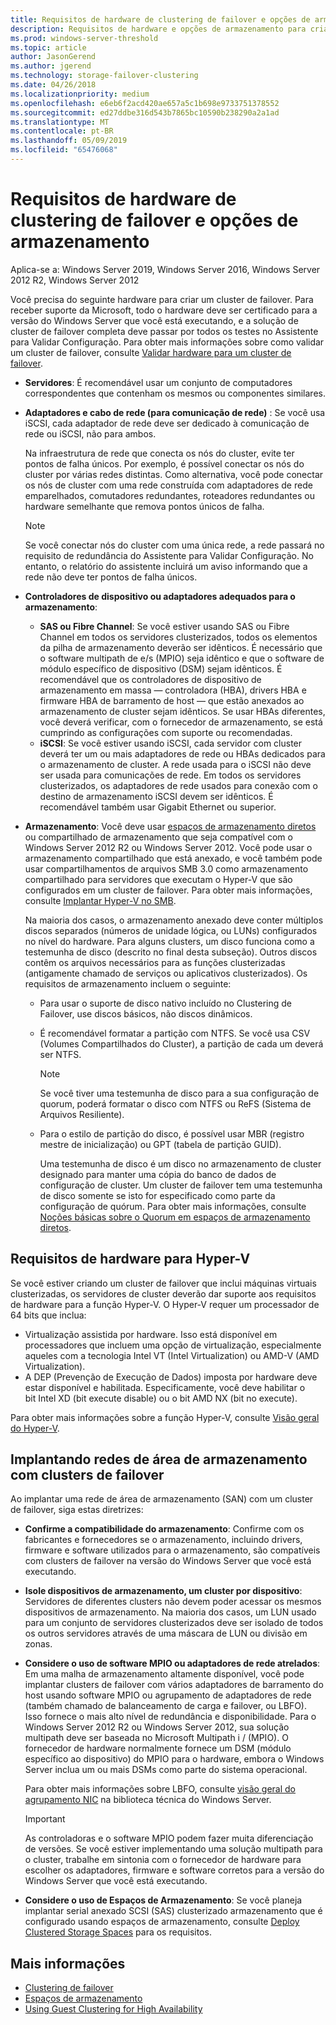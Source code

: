 ```yaml
---
title: Requisitos de hardware de clustering de failover e opções de armazenamento
description: Requisitos de hardware e opções de armazenamento para criar um cluster de failover.
ms.prod: windows-server-threshold
ms.topic: article
author: JasonGerend
ms.author: jgerend
ms.technology: storage-failover-clustering
ms.date: 04/26/2018
ms.localizationpriority: medium
ms.openlocfilehash: e6eb6f2acd420ae657a5c1b698e9733751378552
ms.sourcegitcommit: ed27ddbe316d543b7865bc10590b238290a2a1ad
ms.translationtype: MT
ms.contentlocale: pt-BR
ms.lasthandoff: 05/09/2019
ms.locfileid: "65476068"
---
```

# <a name="failover-clustering-hardware-requirements-and-storage-options"></a>Requisitos de hardware de clustering de failover e opções de armazenamento

Aplica-se a: Windows Server 2019, Windows Server 2016, Windows Server 2012 R2, Windows Server 2012

Você precisa do seguinte hardware para criar um cluster de failover. Para receber suporte da Microsoft, todo o hardware deve ser certificado para a versão do Windows Server que você está executando, e a solução de cluster de failover completa deve passar por todos os testes no Assistente para Validar Configuração. Para obter mais informações sobre como validar um cluster de failover, consulte [Validar hardware para um cluster de failover](<https://docs.microsoft.com/previous-versions/windows/it-pro/windows-server-2012-r2-and-2012/jj134244(v%3dws.11)>).

- **Servidores**: É recomendável usar um conjunto de computadores correspondentes que contenham os mesmos ou componentes similares.
- **Adaptadores e cabo de rede (para comunicação de rede)** : Se você usa iSCSI, cada adaptador de rede deve ser dedicado à comunicação de rede ou iSCSI, não para ambos.

    Na infraestrutura de rede que conecta os nós do cluster, evite ter pontos de falha únicos. Por exemplo, é possível conectar os nós do cluster por várias redes distintas. Como alternativa, você pode conectar os nós de cluster com uma rede construída com adaptadores de rede emparelhados, comutadores redundantes, roteadores redundantes ou hardware semelhante que remova pontos únicos de falha.

    >[!NOTE]
    >Se você conectar nós do cluster com uma única rede, a rede passará no requisito de redundância do Assistente para Validar Configuração. No entanto, o relatório do assistente incluirá um aviso informando que a rede não deve ter pontos de falha únicos.

- **Controladores de dispositivo ou adaptadores adequados para o armazenamento**:

  - **SAS ou Fibre Channel**: Se você estiver usando SAS ou Fibre Channel em todos os servidores clusterizados, todos os elementos da pilha de armazenamento deverão ser idênticos. É necessário que o software multipath de e/s (MPIO) seja idêntico e que o software de módulo específico de dispositivo (DSM) sejam idênticos. É recomendável que os controladores de dispositivo de armazenamento em massa — controladora (HBA), drivers HBA e firmware HBA de barramento de host — que estão anexados ao armazenamento de cluster sejam idênticos. Se usar HBAs diferentes, você deverá verificar, com o fornecedor de armazenamento, se está cumprindo as configurações com suporte ou recomendadas.
  - **iSCSI**: Se você estiver usando iSCSI, cada servidor com cluster deverá ter um ou mais adaptadores de rede ou HBAs dedicados para o armazenamento de cluster. A rede usada para o iSCSI não deve ser usada para comunicações de rede. Em todos os servidores clusterizados, os adaptadores de rede usados para conexão com o destino de armazenamento iSCSI devem ser idênticos. É recomendável também usar Gigabit Ethernet ou superior.
- **Armazenamento**: Você deve usar [espaços de armazenamento diretos](../storage/storage-spaces/storage-spaces-direct-overview.md) ou compartilhado de armazenamento que seja compatível com o Windows Server 2012 R2 ou Windows Server 2012. Você pode usar o armazenamento compartilhado que está anexado, e você também pode usar compartilhamentos de arquivos SMB 3.0 como armazenamento compartilhado para servidores que executam o Hyper-V que são configurados em um cluster de failover. Para obter mais informações, consulte [Implantar Hyper-V no SMB](<https://docs.microsoft.com/previous-versions/windows/it-pro/windows-server-2012-r2-and-2012/jj134187(v%3dws.11)>).

    Na maioria dos casos, o armazenamento anexado deve conter múltiplos discos separados (números de unidade lógica, ou LUNs) configurados no nível do hardware. Para alguns clusters, um disco funciona como a testemunha de disco (descrito no final desta subseção). Outros discos contêm os arquivos necessários para as funções clusterizadas (antigamente chamado de serviços ou aplicativos clusterizados). Os requisitos de armazenamento incluem o seguinte:

  - Para usar o suporte de disco nativo incluído no Clustering de Failover, use discos básicos, não discos dinâmicos.
  - É recomendável formatar a partição com NTFS. Se você usa CSV (Volumes Compartilhados do Cluster), a partição de cada um deverá ser NTFS.

    >[!NOTE]
    >Se você tiver uma testemunha de disco para a sua configuração de quorum, poderá formatar o disco com NTFS ou ReFS (Sistema de Arquivos Resiliente).

  - Para o estilo de partição do disco, é possível usar MBR (registro mestre de inicialização) ou GPT (tabela de partição GUID).

    Uma testemunha de disco é um disco no armazenamento de cluster designado para manter uma cópia do banco de dados de configuração de cluster. Um cluster de failover tem uma testemunha de disco somente se isto for especificado como parte da configuração de quórum. Para obter mais informações, consulte [Noções básicas sobre o Quorum em espaços de armazenamento diretos](../storage/storage-spaces/understand-quorum.md).

## <a name="hardware-requirements-for-hyper-v"></a>Requisitos de hardware para Hyper-V

Se você estiver criando um cluster de failover que inclui máquinas virtuais clusterizadas, os servidores de cluster deverão dar suporte aos requisitos de hardware para a função Hyper-V. O Hyper-V requer um processador de 64 bits que inclua:

- Virtualização assistida por hardware. Isso está disponível em processadores que incluem uma opção de virtualização, especialmente aqueles com a tecnologia Intel VT (Intel Virtualization) ou AMD-V (AMD Virtualization).
- A DEP (Prevenção de Execução de Dados) imposta por hardware deve estar disponível e habilitada. Especificamente, você deve habilitar o bit Intel XD (bit execute disable) ou o bit AMD NX (bit no execute).

Para obter mais informações sobre a função Hyper-V, consulte [Visão geral do Hyper-V](<https://docs.microsoft.com/previous-versions/windows/it-pro/windows-server-2012-r2-and-2012/hh831531(v%3dws.11)>).

## <a name="deploying-storage-area-networks-with-failover-clusters"></a>Implantando redes de área de armazenamento com clusters de failover

Ao implantar uma rede de área de armazenamento (SAN) com um cluster de failover, siga estas diretrizes:

- **Confirme a compatibilidade do armazenamento**: Confirme com os fabricantes e fornecedores se o armazenamento, incluindo drivers, firmware e software utilizados para o armazenamento, são compatíveis com clusters de failover na versão do Windows Server que você está executando.
- **Isole dispositivos de armazenamento, um cluster por dispositivo**: Servidores de diferentes clusters não devem poder acessar os mesmos dispositivos de armazenamento. Na maioria dos casos, um LUN usado para um conjunto de servidores clusterizados deve ser isolado de todos os outros servidores através de uma máscara de LUN ou divisão em zonas.
- **Considere o uso de software MPIO ou adaptadores de rede atrelados**: Em uma malha de armazenamento altamente disponível, você pode implantar clusters de failover com vários adaptadores de barramento do host usando software MPIO ou agrupamento de adaptadores de rede (também chamado de balanceamento de carga e failover, ou LBFO). Isso fornece o mais alto nível de redundância e disponibilidade. Para o Windows Server 2012 R2 ou Windows Server 2012, sua solução multipath deve ser baseada no Microsoft Multipath i / (MPIO). O fornecedor de hardware normalmente fornece um DSM (módulo específico ao dispositivo) do MPIO para o hardware, embora o Windows Server inclua um ou mais DSMs como parte do sistema operacional.

    Para obter mais informações sobre LBFO, consulte [visão geral do agrupamento NIC](https://docs.microsoft.com/windows-server/networking/technologies/nic-teaming/nic-teaming) na biblioteca técnica do Windows Server.

    >[!IMPORTANT]
    >As controladoras e o software MPIO podem fazer muita diferenciação de versões. Se você estiver implementando uma solução multipath para o cluster, trabalhe em sintonia com o fornecedor de hardware para escolher os adaptadores, firmware e software corretos para a versão do Windows Server que você está executando.

- **Considere o uso de Espaços de Armazenamento**: Se você planeja implantar serial anexado SCSI (SAS) clusterizado armazenamento que é configurado usando espaços de armazenamento, consulte [Deploy Clustered Storage Spaces](<https://docs.microsoft.com/previous-versions/windows/it-pro/windows-server-2012-r2-and-2012/jj822937(v%3dws.11)>) para os requisitos.

## <a name="more-information"></a>Mais informações

- [Clustering de failover](failover-clustering.md)
- [Espaços de armazenamento](<https://docs.microsoft.com/previous-versions/windows/it-pro/windows-server-2012-r2-and-2012/hh831739(v%3dws.11)>)
- [Using Guest Clustering for High Availability](<https://docs.microsoft.com/previous-versions/windows/it-pro/windows-server-2012-r2-and-2012/dn440540(v%3dws.11)>)